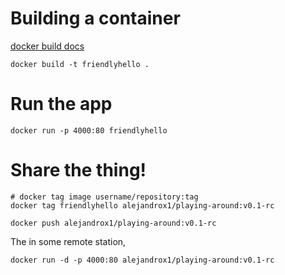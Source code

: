 # Building a container

[docker build docs](https://docs.docker.com/edge/engine/reference/commandline/build/#git-repositories)
```
docker build -t friendlyhello .
```

# Run the app
```
docker run -p 4000:80 friendlyhello
```

# Share the thing!
```
# docker tag image username/repository:tag
docker tag friendlyhello alejandrox1/playing-around:v0.1-rc

docker push alejandrox1/playing-around:v0.1-rc
```

The in some remote station,
```
docker run -d -p 4000:80 alejandrox1/playing-around:v0.1-rc
```
